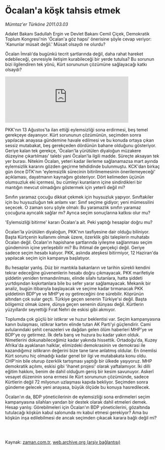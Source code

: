 # Öcalan'a köşk tahsis etmek

*Mümtaz'er Türköne 2011.03.03*

<td class="columnist-detail">
<p>Adalet Bakanı Sadullah Ergin ve Devlet Bakanı Cemil Çiçek, Demokratik Toplum Kongresi'nin 'Öcalan'a göz hapsi' önerisine şöyle cevap veriyor: 'Kanunlar müsait değil.' Müsait olsaydı ne olurdu?</p>
<p>
<div id="haberMetinDiv">
<p>Öcalan İmralı'da bugünkü tecrit şartlarında değil, daha rahat hareket edebileceği, çevresiyle iletişim kurabileceği bir yerde tutulsa? Bu sorunun bizi ilgilendiren tek yönü, Kürt sorununun çözümüne sağlayacağı katkı olsaydı?
<p>
<iframe frameborder="0" height="150" hspace="0" scrolling="no" src="http://web.archive.org/web/20110307014418if_/http://www.kure.tv/VideoEmbed?ID=85420" vspace="0" width="400"><p><a href="http://web.archive.org/web/20110307014418/http://www.kure.tv/haber/210-sesli-gazete/mumtazer-turkone-ocalana-kosk-tahsis-etmek/279-Bolum/85420/&amp;embeddedplayer=v1" rel="nofollow">Mümtaz'er Türköne - Öcalan'a köşk tahsis etmek</a></p></iframe>
<p>PKK'nın 13 Ağustos'ta ilan ettiği eylemsizliği sona erdirmesi, beş temel gerekçeye dayanıyor. Kürt sorununun çözümünün, seçimden sonra yapılacak anayasa gündemine havale edilmesi ve bu konuda ortaya çıkan sessiz mutabakat, beş gerekçeden dördünün bahane olduğunu gösteriyor. Geriye kalan tek gerekçe, 'Öcalan'la yürütülen diyaloğun müzakere düzeyine çıkartılması' talebi yani Öcalan'la ilgili madde. Süreçte aksayan tek yer burası. Nitekim Öcalan, yeteri kadar ilerleme sağlanamazsa mart ayında eylemsizlik kararını gözden geçirme tehdidinde bulunmuştu. KCK'dan birkaç gün önce DTK'nın 'eylemsizlik sürecinin bitirilmemesinin önerilemeyeceği' açıklaması, dayatmanın kaynağını gösteriyor. Dört kelimeden üçünün olumsuzluk eki içermesi, bu cümleyi kuranların içine sindirdikleri bir mantığın mevcut olmadığını göstermek için yeterli değil mi?
<p>Sınıfın yaramaz çocuğu dikkat çekmek için huysuzluk yapıyor. Sınıftakiler için bu huysuzluğun tek anlamı var: Sınıf seçime gidiyor; yeni mümessilini seçecek. O zaman soru şöyle olmalı: Bu yaramazlık sınıfın yaramaz çocuğuna ayrıcalık sağlar mı? Ayrıca seçim sonuçlarına katkısı olur mu?
<p>'Eylemsizliği bitirme' kararı Öcalan'a ait. Peki yaptığı hesaplar doğru mu?
<p>Öcalan'la yürütülen diyaloğun, PKK'nın tasfiyesine dair olduğu biliniyor. Başta Kürtçenin kullanımı olmak üzere, özerklik gibi taleplerin muhatabı Öcalan değil. Öcalan'ın hapishane şartlarında iyileşme sağlanması seçim gündeminin içine yerleşebilir mi? Bu ihtimal de gerçekçi değil. Geriye sadece seçim hesabı kalıyor. PKK, aslında ateşkesi bitirmiyor, 12 Haziran'da yapılacak seçim için kampanya başlatıyor.
<p>Bu hesaplar yanlış. Düz bir mantıkla bakanların ve tarihin sürekli kendini tekrar edeceğine güvenenlerin hesabı doğru çıkmayacak. PKK marifetiyle şiddetin yeniden tırmandırılması, elinde silahı tutanlara, hatta şiddeti yurtdışından kışkırtanlara bile bu sefer yarar sağlamayacak. Mekanik bir analiz, bugün itibarıyla başlayacak ve seçime kadar tırmanacak PKK şiddetinin BDP'ye ve MHP'ye oy getireceğini öne sürebilir. Köprünün altından çok sular geçti. Türkiye geçen senenin Türkiye'si değil. Başta bölgemiz olmak üzere, dünya geçen senenin dünyası değil. Kürtlerin yüzyıllardır seyrettiği Fırat Nehri de eskisi gibi akmıyor.
<p>Toplumda çok güçlü bir istikrar ve huzur beklentisi var. Seçim kampanyasına kanın bulaşması, istikrar kartını elinde tutan AK Parti'yi güçlendirir. Cami avlularındaki şehit cenazeleri ve dağdan gelen ölüm haberleri MHP'ye ve BDP'ye oy getirmez. İlk defa barış ve huzura bu kadar yakın olduk. Nimetlerini dokunabileceğimiz kadar yakında hissettik. Ortadoğu'da, Kuzey Afrika'da ayaklanan halklar, elimizdeki demokrasinin ve demokrasi ile kazandığımız istikrarın değerini bize tane tane anlatmış oldular. En önemlisi Kürt sorunu hiç olmadığı kadar genel bir ilgi ve mutabakata konu oldu. CHP'nin bile oturup özerklik tartışması yaptığı bir ülkede yaşıyoruz. MHP demokratik açılımı, eskisi gibi 'ihanet projesi' olarak yaftalamıyor. İki dilli eğitim hakkını, benim de dahil olduğum geniş bir kesim savunuyor. Askerî vesayet düzeninin sona ermesi ile Kürt sorununun çözümünde, sadece Kürtlerin değil 72 milyonun uzlaşması kapıda bekliyor. Seçimden sonra gündeme gelecek yeni anayasa, büyük ölçüde bu konuya hasredilecek.
<p>Öcalan'ın da, BDP yöneticilerinin de eylemsizliği sona erdirmeleri seçim kampanyasına silahları yandan bir destek olarak dahil etmeleri demek. Hesap yanlış: Görebilmeleri için Öcalan'ın BDP yöneticilerini, gözaltında tutulacağı köşkün kabul salonunda mı kabul etmesi gerekiyor? Ama bu köşkün inşa edilebilmesi de ancak seçimden çıkacak karara bağlı değil mi? </p></p></p></p></p></p></p></p></p></div>
</p>


<p><br>
		 </br></p></td>

Kaynak: [zaman.com.tr](http://zaman.com.tr/yazar.do?yazino=1101516), [web.archive.org (arşiv bağlantısı)](http://web.archive.org/web/20110307014418/http://zaman.com.tr:80/yazar.do?yazino=1101516)
